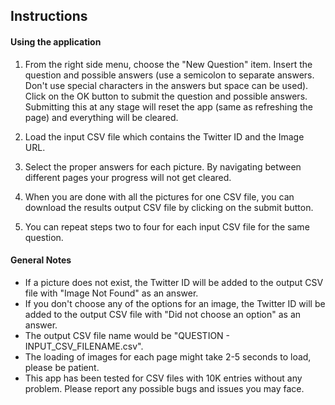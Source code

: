 ## Instructions

#### Using the application

1) From the right side menu, choose the "New Question" item. Insert the question and possible answers (use a semicolon to separate answers. Don't use special characters in the answers but space can be used). Click on the OK button to submit the question and possible answers. Submitting this at any stage will reset the app (same as refreshing the page) and everything will be cleared.

2) Load the input CSV file which contains the Twitter ID and the Image URL.

3) Select the proper answers for each picture. By navigating between different pages your progress will not get cleared.

4) When you are done with all the pictures for one CSV file, you can download the results output CSV file by clicking on the submit button.

5) You can repeat steps two to four for each input CSV file for the same question.

#### General Notes
- If a picture does not exist, the Twitter ID will be added to the output CSV file with "Image Not Found" as an answer.
- If you don't choose any of the options for an image, the Twitter ID will be added to the output CSV file with "Did not choose an option" as an answer.
- The output CSV file name would be "QUESTION - INPUT_CSV_FILENAME.csv".
- The loading of images for each page might take 2-5 seconds to load, please be patient.
- This app has been tested for CSV files with 10K entries without any problem. Please report any possible bugs and issues you may face.
